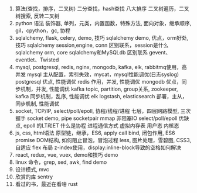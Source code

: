 1. 算法(查找，排序，二叉树)
    二分查找，hash查找
    八大排序
    二叉树遍历，二叉树搜索, 反转二叉树
2. python 语法
    装饰器, 单列，元类，内置函数，特殊方法, 面向对象，继承顺序, gil，cpython，gc, 协程
3. sqlalchemy, flask, celery, demo, 技巧
    sqlalchemy demo, 优点，orm好处, 技巧
    sqlalchemy session,engine, conn 区别联系，session是什么
    sqlalchemy orm, core
    sqlalchemy和MySQLdb 区别联系
    gevent、eventlet、Twisted
4. mysql, postgresql, redis, nginx, mongodb, kafka, elk, rabbitmq使用，高并发
    mysql 主从配置，索引失效，mycat，mysql性能调优(日志syslog)
    postgresql 优点, 性能调优
    redis 作用，并发, 性能调优
    mongodb 优点，同步机制，并发, 性能调优
    kafka topic, partition, group关系, zookeeper, kafka 同步机制，乱序, 性能调优
    elk logstash, elasticsearch 部署，主从，同步机制, 性能调优
5. socket, TCP/IP, select/poll/epoll, 协程/线程/进程
    七层，四层网路模型, 三次握手
    socket demo, pipe socketpair mmap
    非阻塞IO
    select/poll/epoll 优缺点, epoll 的LT和ET
    什么是协程
    进程通信方式
    虚拟内存表
    用户态 内核态
6. js, css, html语法
    原型链，继承，ES6, apply call bind, 闭包作用, ES6 promise
    DOM结构, 如何阻止冒泡，冒泡过程
    less, 图片处理，雪碧图, CSS3, 自适应
    flex 布局
    z-index使用，display:inline-block导致的空格如何解决
7. react, redux, vue, vuex, demo和技巧
    demo
8. linux 命令，grep, sed, awk, find
    demo
9. 设计模式, mvc
10. 欣赏的库
    sentry
11. 看过的书，最近在看啥
	rust
